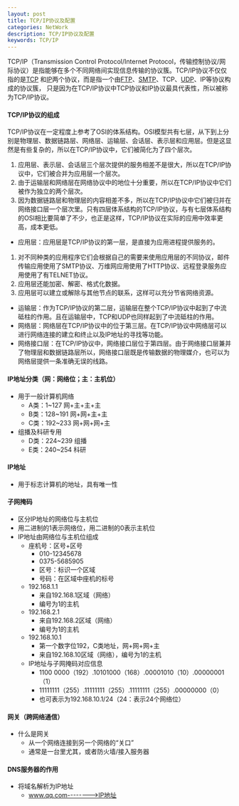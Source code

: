 ```yaml
---
layout: post
title: TCP/IP协议及配置
categories: NetWork
description: TCP/IP协议及配置
keywords: TCP/IP
---
```




TCP/IP（Transmission Control Protocol/Internet Protocol，传输控制协议/网际协议）是指能够在多个不同网络间实现信息传输的协议簇。TCP/IP协议不仅仅指的是[TCP](https://baike.baidu.com/item/TCP/33012) 和[IP](https://baike.baidu.com/item/IP/224599)两个协议，而是指一个由[FTP](https://baike.baidu.com/item/FTP/13839)、[SMTP](https://baike.baidu.com/item/SMTP/175887)、TCP、[UDP](https://baike.baidu.com/item/UDP/571511)、IP等协议构成的协议簇， 只是因为在TCP/IP协议中TCP协议和IP协议最具代表性，所以被称为TCP/IP协议。



#### TCP/IP协议的组成

TCP/IP协议在一定程度上参考了OSI的体系结构。OSI模型共有七层，从下到上分别是物理层、数据链路层、网络层、运输层、会话层、表示层和应用层。但是这显然是有些复杂的，所以在TCP/IP协议中，它们被简化为了四个层次。

1. 应用层、表示层、会话层三个层次提供的服务相差不是很大，所以在TCP/IP协议中，它们被合并为应用层一个层次。
2. 由于运输层和网络层在网络协议中的地位十分重要，所以在TCP/IP协议中它们被作为独立的两个层次。
3. 因为数据链路层和物理层的内容相差不多，所以在TCP/IP协议中它们被归并在网络接口层一个层次里。只有四层体系结构的TCP/IP协议，与有七层体系结构的OSI相比要简单了不少，也正是这样，TCP/IP协议在实际的应用中效率更高，成本更低。


- 应用层：应用层是TCP/IP协议的第一层，是直接为应用进程提供服务的。
1. 对不同种类的应用程序它们会根据自己的需要来使用应用层的不同协议，邮件传输应用使用了SMTP协议、万维网应用使用了HTTP协议、远程登录服务应用使用了有TELNET协议。
2. 应用层还能加密、解密、格式化数据。
3. 应用层可以建立或解除与其他节点的联系，这样可以充分节省网络资源。
- 运输层：作为TCP/IP协议的第二层，运输层在整个TCP/IP协议中起到了中流砥柱的作用。且在运输层中，TCP和UDP也同样起到了中流砥柱的作用。
- 网络层：网络层在TCP/IP协议中的位于第三层。在TCP/IP协议中网络层可以进行网络连接的建立和终止以及IP地址的寻找等功能。
- 网络接口层：在TCP/IP协议中，网络接口层位于第四层。由于网络接口层兼并了物理层和数据链路层所以，网络接口层既是传输数据的物理媒介，也可以为网络层提供一条准确无误的线路。



#### IP地址分类（网：网络位；主：主机位）
  - 用于一般计算机网络
    - A类：1~127 网+主+主+主
    - B类：128~191 网+网+主+主
    - C类：192~233 网+网+网+主
  - 组播及科研专用
    - D类：224~239 组播
    - E类：240~254 科研

#### IP地址
  - 用于标志计算机的地址，具有唯一性

#### 子网掩码
  - 区分IP地址的网络位与主机位
  - 用二进制的1表示网络位，用二进制的0表示主机位
  - IP地址由网络位与主机位组成
    - 座机号：区号+区号
      - 010-12345678
      - 0375-5685905
      - 区号：标识一个区域
      - 号码：在区域中座机的标号
    - 192.168.1.1
      - 来自192.168.1区域（网络）
      - 编号为1的主机
    - 192.168.2.1
      - 来自192.168.2区域（网络）
      - 编号为1的主机
    - 192.168.10.1
      - 第一个数字位192，C类地址，网+网+网+主
      - 来自192.168.10区域（网络），编号为1的主机
    - IP地址与子网掩码对应信息
      - 1100 0000‬（192）.10101000（168）.00001010（10）.00000001（1）
      - 11111111（255）.11111111（255）.11111111（255）.00000000（0）
      - 也可表示为192.168.10.1/24（24：表示24个网络位）

#### 网关（跨网络通信）
  - 什么是网关
    - 从一个网络连接到另一个网络的“关口”
    - 通常是一台里尤其，或者防火墙/接入服务器

#### DNS服务器的作用
  - 将域名解析为IP地址
    - www.qq.com-------->IP地址